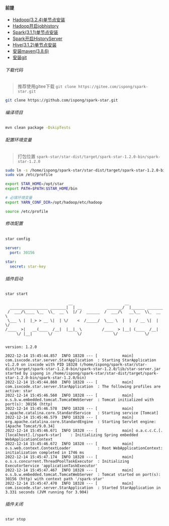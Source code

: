 #### 前提

- [Hadoop(3.2.4)单节点安装](https://ispong.isxcode.com/hadoop/hadoop/hadoop%20%E5%8D%95%E8%8A%82%E7%82%B9%E5%AE%89%E8%A3%85/)
- [Hadoop开启jobhistory](https://ispong.isxcode.com/hadoop/hadoop/hadoop%20Jobhistory/)
- [Spark(3.1.1)单节点安装](https://ispong.isxcode.com/hadoop/spark/spark%20%E5%8D%95%E8%8A%82%E7%82%B9%E5%AE%89%E8%A3%85/)
- [Spark开启HistoryServer](https://ispong.isxcode.com/hadoop/spark/spark%20HistoryServer/)
- [Hive(3.1.2)单节点安装](https://ispong.isxcode.com/hadoop/hive/hive%20%E5%8D%95%E8%8A%82%E7%82%B9%E5%AE%89%E8%A3%85/)
- [安装maven(3.8.6)](https://ispong.isxcode.com/spring/maven/maven%20%E5%AE%89%E8%A3%85/)
- [安装git](https://ispong.isxcode.com/github/git/git%20%E5%AE%89%E8%A3%85/)

###### 下载代码

> 推荐使用gitee下载
> `git clone https://gitee.com/ispong/spark-star.git`

```bash
git clone https://github.com/ispong/spark-star.git
```

###### 编译项目

```bash
mvn clean package -DskipTests
```

###### 配置环境变量

> 打包位置 `spark-star/star-dist/target/spark-star-1.2.0-bin/spark-star-1.2.0`

```bash
sudo ln -s /home/ispong/spark-star/star-dist/target/spark-star-1.2.0-bin/spark-star-1.2.0 /opt/star
sudo vim /etc/profile
```

```bash
export STAR_HOME=/opt/star
export PATH=$PATH:$STAR_HOME/bin

# 必填环境变量
export YARN_CONF_DIR=/opt/hadoop/etc/hadoop
```

```bash
source /etc/profile
```

###### 修改配置

```bash
star config
```

```yaml
server:
  port: 30156 
  
star:
  secret: star-key
```

###### 插件启动

```bash
star start
```

```log
                            __                       __
  _________________ _______|  | __           _______/  |______ _______
 /  ___/\____ \__  \\_  __ \  |/ /  ______  /  ___/\   __\__  \\_  __ \
 \___ \ |  |_> > __ \|  | \/    <  /_____/  \___ \  |  |  / __ \|  | \/
/____  >|   __(____  /__|  |__|_ \         /____  > |__| (____  /__|
     \/ |__|       \/           \/              \/            \/


version: 1.2.0

2022-12-14 15:45:44.857  INFO 18328 --- [           main] com.isxcode.star.server.StarApplication  : Starting StarApplication v1.2.0 on isxcode with PID 18328 (/home/ispong/spark-star/star-dist/target/spark-star-1.2.0-bin/spark-star-1.2.0/lib/star-server.jar started by ispong in /home/ispong/spark-star/star-dist/target/spark-star-1.2.0-bin/spark-star-1.2.0/bin)
2022-12-14 15:45:44.860  INFO 18328 --- [           main] com.isxcode.star.server.StarApplication  : The following profiles are active: star
2022-12-14 15:45:46.560  INFO 18328 --- [           main] o.s.b.w.embedded.tomcat.TomcatWebServer  : Tomcat initialized with port(s): 30156 (http)
2022-12-14 15:45:46.578  INFO 18328 --- [           main] o.apache.catalina.core.StandardService   : Starting service [Tomcat]
2022-12-14 15:45:46.579  INFO 18328 --- [           main] org.apache.catalina.core.StandardEngine  : Starting Servlet engine: [Apache Tomcat/9.0.34]
2022-12-14 15:45:46.671  INFO 18328 --- [           main] o.a.c.c.C.[.[localhost].[/spark-star]    : Initializing Spring embedded WebApplicationContext
2022-12-14 15:45:46.672  INFO 18328 --- [           main] o.s.web.context.ContextLoader            : Root WebApplicationContext: initialization completed in 1746 ms
2022-12-14 15:45:47.174  INFO 18328 --- [           main] o.s.s.concurrent.ThreadPoolTaskExecutor  : Initializing ExecutorService 'applicationTaskExecutor'
2022-12-14 15:45:47.467  INFO 18328 --- [           main] o.s.b.w.embedded.tomcat.TomcatWebServer  : Tomcat started on port(s): 30156 (http) with context path '/spark-star'
2022-12-14 15:45:47.470  INFO 18328 --- [           main] com.isxcode.star.server.StarApplication  : Started StarApplication in 3.331 seconds (JVM running for 3.904)
```

###### 插件关闭

```bash
star stop
```
